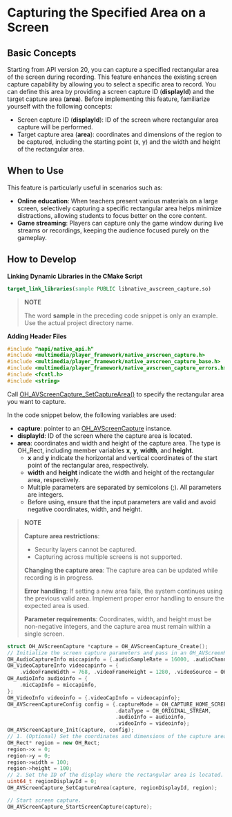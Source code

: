 # Capturing the Specified Area on a Screen

<!--Kit: Media Kit-->
<!--Subsystem: Multimedia-->
<!--Owner: @chenkun-->
<!--Designer: @yxc2-->
<!--Tester: @zengxi_3007-->
<!--Adviser: @w_Machine_cc-->

## Basic Concepts

Starting from API version 20, you can capture a specified rectangular area of the screen during recording. This feature enhances the existing screen capture capability by allowing you to select a specific area to record. You can define this area by providing a screen capture ID (**displayId**) and the target capture area (**area**).
Before implementing this feature, familiarize yourself with the following concepts:
- Screen capture ID (**displayId**): ID of the screen where rectangular area capture will be performed.
- Target capture area (**area**): coordinates and dimensions of the region to be captured, including the starting point (x, y) and the width and height of the rectangular area.

## When to Use

This feature is particularly useful in scenarios such as:
- **Online education**: When teachers present various materials on a large screen, selectively capturing a specific rectangular area helps minimize distractions, allowing students to focus better on the core content.
- **Game streaming**: Players can capture only the game window during live streams or recordings, keeping the audience focused purely on the gameplay.

## How to Develop

**Linking Dynamic Libraries in the CMake Script**

```cmake
target_link_libraries(sample PUBLIC libnative_avscreen_capture.so)
```

> **NOTE**
>
> The word **sample** in the preceding code snippet is only an example. Use the actual project directory name.
>

**Adding Header Files**

```c++
#include "napi/native_api.h"
#include <multimedia/player_framework/native_avscreen_capture.h>
#include <multimedia/player_framework/native_avscreen_capture_base.h>
#include <multimedia/player_framework/native_avscreen_capture_errors.h>
#include <fcntl.h>
#include <string>
```

Call [OH_AVScreenCapture_SetCaptureArea()](../../reference/apis-media-kit/capi-native-avscreen-capture-h.md#oh_avscreencapture_setcapturearea) to specify the rectangular area you want to capture.

In the code snippet below, the following variables are used:

- **capture**: pointer to an [OH_AVScreenCapture](../../reference/apis-media-kit/capi-avscreencapture-oh-avscreencapture.md) instance.
- **displayId**: ID of the screen where the capture area is located.
- **area**: coordinates and width and height of the capture area. The type is OH_Rect, including member variables **x**, **y**, **width**, and **height**.
  - **x** and **y** indicate the horizontal and vertical coordinates of the start point of the rectangular area, respectively.
  - **width** and **height** indicate the width and height of the rectangular area, respectively.
  - Multiple parameters are separated by semicolons (;). All parameters are integers.
  - Before using, ensure that the input parameters are valid and avoid negative coordinates, width, and height.

> **NOTE**
> 
> **Capture area restrictions**:
> - Security layers cannot be captured.
> - Capturing across multiple screens is not supported.
> 
> **Changing the capture area**: The capture area can be updated while recording is in progress.
> 
> **Error handling**: If setting a new area fails, the system continues using the previous valid area. Implement proper error handling to ensure the expected area is used.
> 
> **Parameter requirements**: Coordinates, width, and height must be non-negative integers, and the capture area must remain within a single screen.

```c++
struct OH_AVScreenCapture *capture = OH_AVScreenCapture_Create();
// Initialize the screen capture parameters and pass in an OH_AVScreenRecorderConfig struct.
OH_AudioCaptureInfo miccapinfo = {.audioSampleRate = 16000, .audioChannels = 2, .audioSource = OH_MIC};
OH_VideoCaptureInfo videocapinfo = {
    .videoFrameWidth = 768, .videoFrameHeight = 1280, .videoSource = OH_VIDEO_SOURCE_SURFACE_RGBA};
OH_AudioInfo audioinfo = {
    .micCapInfo = miccapinfo,
};
OH_VideoInfo videoinfo = {.videoCapInfo = videocapinfo};
OH_AVScreenCaptureConfig config = {.captureMode = OH_CAPTURE_HOME_SCREEN,
                                   .dataType = OH_ORIGINAL_STREAM,
                                   .audioInfo = audioinfo,
                                   .videoInfo = videoinfo};
OH_AVScreenCapture_Init(capture, config);
// 1. (Optional) Set the coordinates and dimensions of the capture area. For example, the following creates a 100*100 rectangular area starting at (0, 0).
OH_Rect* region = new OH_Rect;
region->x = 0;
region->y = 0;
region->width = 100;
region->height = 100;
// 2. Set the ID of the display where the rectangular area is located.
uint64_t regionDisplayId = 0;
OH_AVScreenCapture_SetCaptureArea(capture, regionDisplayId, region);

// Start screen capture.
OH_AVScreenCapture_StartScreenCapture(capture);
```
